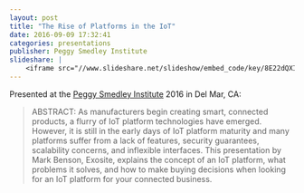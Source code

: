 ```yaml
---
layout: post
title: "The Rise of Platforms in the IoT"
date: 2016-09-09 17:32:41
categories: presentations 
publisher: Peggy Smedley Institute
slideshare: |
    <iframe src="//www.slideshare.net/slideshow/embed_code/key/8E22dQXIpVtsu9" width="595" height="485" frameborder="0" marginwidth="0" marginheight="0" scrolling="no" style="border:1px solid #CCC; border-width:1px; margin-bottom:5px; max-width: 100%;" allowfullscreen> </iframe> <div style="margin-bottom:5px"> <strong> <a href="//www.slideshare.net/MarkBenson5/the-rise-of-platforms-in-the-iot" title="The Rise of Platforms in the IoT" target="_blank">The Rise of Platforms in the IoT</a> </strong> from <strong><a target="_blank" href="//www.slideshare.net/MarkBenson5">Mark Benson</a></strong> </div>
---
```


Presented at the [Peggy Smedley Institute](http://learnitiot.com/) 2016 in Del Mar, CA:

> ABSTRACT: As manufacturers begin creating smart, connected products, a flurry of IoT platform technologies have emerged. However, it is still in the early days of IoT platform maturity and many platforms suffer from a lack of features, security guarantees, scalability concerns, and inflexible interfaces. This presentation by Mark Benson, Exosite, explains the concept of an IoT platform, what problems it solves, and how to make buying decisions when looking for an IoT platform for your connected business.

